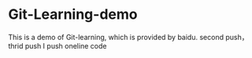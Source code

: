 # Git-Learning-demo
This is a demo of Git-learning, which is provided by baidu. second push，thrid push
I push oneline code
